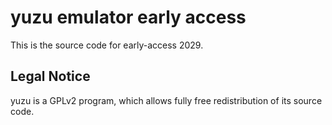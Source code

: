 yuzu emulator early access
=============

This is the source code for early-access 2029.

## Legal Notice

yuzu is a GPLv2 program, which allows fully free redistribution of its source code.
